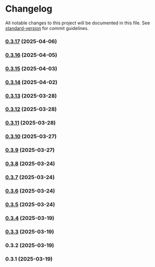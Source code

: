 # Changelog

All notable changes to this project will be documented in this file. See [standard-version](https://github.com/conventional-changelog/standard-version) for commit guidelines.

### [0.3.17](https://github.com/gkwa/socialsparrow/compare/v0.3.16...v0.3.17) (2025-04-06)

### [0.3.16](https://github.com/gkwa/socialsparrow/compare/v0.3.15...v0.3.16) (2025-04-05)

### [0.3.15](https://github.com/gkwa/socialsparrow/compare/v0.3.14...v0.3.15) (2025-04-03)

### [0.3.14](https://github.com/gkwa/socialsparrow/compare/v0.3.13...v0.3.14) (2025-04-02)

### [0.3.13](https://github.com/gkwa/socialsparrow/compare/v0.3.12...v0.3.13) (2025-03-28)

### [0.3.12](https://github.com/gkwa/socialsparrow/compare/v0.3.11...v0.3.12) (2025-03-28)

### [0.3.11](///compare/v0.3.10...v0.3.11) (2025-03-28)

### [0.3.10](///compare/v0.3.9...v0.3.10) (2025-03-27)

### [0.3.9](///compare/v0.3.8...v0.3.9) (2025-03-27)

### [0.3.8](///compare/v0.3.7...v0.3.8) (2025-03-24)

### [0.3.7](///compare/v0.3.6...v0.3.7) (2025-03-24)

### [0.3.6](///compare/v0.3.5...v0.3.6) (2025-03-24)

### [0.3.5](///compare/v0.3.4...v0.3.5) (2025-03-24)

### [0.3.4](///compare/v0.3.3...v0.3.4) (2025-03-19)

### [0.3.3](///compare/v0.3.2...v0.3.3) (2025-03-19)

### 0.3.2 (2025-03-19)

### 0.3.1 (2025-03-19)
